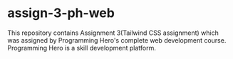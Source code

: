 # assign-3-ph-web
This repository contains Assignment 3(Tailwind CSS assignment) which was assigned by Programming Hero's complete web development course. Programming Hero is a skill development platform.
